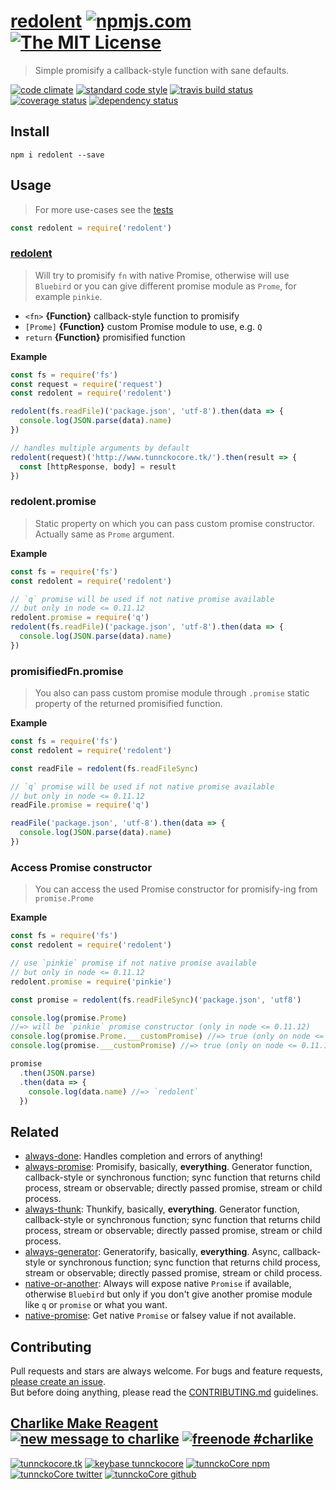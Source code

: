 # [redolent][author-www-url] [![npmjs.com][npmjs-img]][npmjs-url] [![The MIT License][license-img]][license-url] 

> Simple promisify a callback-style function with sane defaults.

[![code climate][codeclimate-img]][codeclimate-url] [![standard code style][standard-img]][standard-url] [![travis build status][travis-img]][travis-url] [![coverage status][coveralls-img]][coveralls-url] [![dependency status][david-img]][david-url]


## Install
```
npm i redolent --save
```


## Usage
> For more use-cases see the [tests](./test.js)

```js
const redolent = require('redolent')
```

### [redolent](./index.js#L38)
> Will try to promisify `fn` with native Promise, otherwise will use `Bluebird`
or you can give different promise module as `Prome`, for example `pinkie`.

- `<fn>` **{Function}** callback-style function to promisify
- `[Prome]` **{Function}** custom Promise module to use, e.g. `Q`
- `return` **{Function}** promisified function

**Example**

```js
const fs = require('fs')
const request = require('request')
const redolent = require('redolent')

redolent(fs.readFile)('package.json', 'utf-8').then(data => {
  console.log(JSON.parse(data).name)
})

// handles multiple arguments by default
redolent(request)('http://www.tunnckocore.tk/').then(result => {
  const [httpResponse, body] = result
})
```

### redolent.promise
> Static property on which you can pass custom promise constructor.  
Actually same as `Prome` argument.

**Example**

```js
const fs = require('fs')
const redolent = require('redolent')

// `q` promise will be used if not native promise available
// but only in node <= 0.11.12
redolent.promise = require('q')
redolent(fs.readFile)('package.json', 'utf-8').then(data => {
  console.log(JSON.parse(data).name)
})
```

### promisifiedFn.promise
> You also can pass custom promise module through `.promise` static property of the returned promisified function. 

**Example**

```js
const fs = require('fs')
const redolent = require('redolent')

const readFile = redolent(fs.readFileSync)

// `q` promise will be used if not native promise available
// but only in node <= 0.11.12
readFile.promise = require('q')

readFile('package.json', 'utf-8').then(data => {
  console.log(JSON.parse(data).name)
})
```

### Access Promise constructor
> You can access the used Promise constructor for promisify-ing from `promise.Prome`

**Example**

```js
const fs = require('fs')
const redolent = require('redolent')

// use `pinkie` promise if not native promise available
// but only in node <= 0.11.12
redolent.promise = require('pinkie')

const promise = redolent(fs.readFileSync)('package.json', 'utf8')

console.log(promise.Prome)
//=> will be `pinkie` promise constructor (only in node <= 0.11.12)
console.log(promise.Prome.___customPromise) //=> true (only on node <= 0.11.12)
console.log(promise.___customPromise) //=> true (only on node <= 0.11.12)

promise
  .then(JSON.parse)
  .then(data => {
    console.log(data.name) //=> `redolent`
  })
```


## Related
- [always-done](https://github.com/hybridables/always-done): Handles completion and errors of anything!
- [always-promise](https://github.com/hybridables/always-promise): Promisify, basically, **everything**. Generator function, callback-style or synchronous function; sync function that returns child process, stream or observable; directly passed promise, stream or child process.
- [always-thunk](https://github.com/hybridables/always-thunk): Thunkify, basically, **everything**. Generator function, callback-style or synchronous function; sync function that returns child process, stream or observable; directly passed promise, stream or child process.
- [always-generator](https://github.com/hybridables/always-generator): Generatorify, basically, **everything**. Async, callback-style or synchronous function; sync function that returns child process, stream or observable; directly passed promise, stream or child process.
- [native-or-another](https://github.com/tunnckoCore/native-or-another): Always will expose native `Promise` if available, otherwise `Bluebird` but only if you don't give another promise module like `q` or `promise` or what you want.
- [native-promise](https://github.com/tunnckoCore/native-promise): Get native `Promise` or falsey value if not available.


## Contributing
Pull requests and stars are always welcome. For bugs and feature requests, [please create an issue](https://github.com/tunnckoCore/redolent/issues/new).  
But before doing anything, please read the [CONTRIBUTING.md](./CONTRIBUTING.md) guidelines.


## [Charlike Make Reagent](http://j.mp/1stW47C) [![new message to charlike][new-message-img]][new-message-url] [![freenode #charlike][freenode-img]][freenode-url]

[![tunnckocore.tk][author-www-img]][author-www-url] [![keybase tunnckocore][keybase-img]][keybase-url] [![tunnckoCore npm][author-npm-img]][author-npm-url] [![tunnckoCore twitter][author-twitter-img]][author-twitter-url] [![tunnckoCore github][author-github-img]][author-github-url]


[npmjs-url]: https://www.npmjs.com/package/redolent
[npmjs-img]: https://img.shields.io/npm/v/redolent.svg?label=redolent

[license-url]: https://github.com/tunnckoCore/redolent/blob/master/LICENSE.md
[license-img]: https://img.shields.io/badge/license-MIT-blue.svg


[codeclimate-url]: https://codeclimate.com/github/tunnckoCore/redolent
[codeclimate-img]: https://img.shields.io/codeclimate/github/tunnckoCore/redolent.svg

[travis-url]: https://travis-ci.org/tunnckoCore/redolent
[travis-img]: https://img.shields.io/travis/tunnckoCore/redolent.svg

[coveralls-url]: https://coveralls.io/r/tunnckoCore/redolent
[coveralls-img]: https://img.shields.io/coveralls/tunnckoCore/redolent.svg

[david-url]: https://david-dm.org/tunnckoCore/redolent
[david-img]: https://img.shields.io/david/tunnckoCore/redolent.svg

[standard-url]: https://github.com/feross/standard
[standard-img]: https://img.shields.io/badge/code%20style-standard-brightgreen.svg


[author-www-url]: http://www.tunnckocore.tk
[author-www-img]: https://img.shields.io/badge/www-tunnckocore.tk-fe7d37.svg

[keybase-url]: https://keybase.io/tunnckocore
[keybase-img]: https://img.shields.io/badge/keybase-tunnckocore-8a7967.svg

[author-npm-url]: https://www.npmjs.com/~tunnckocore
[author-npm-img]: https://img.shields.io/badge/npm-~tunnckocore-cb3837.svg

[author-twitter-url]: https://twitter.com/tunnckoCore
[author-twitter-img]: https://img.shields.io/badge/twitter-@tunnckoCore-55acee.svg

[author-github-url]: https://github.com/tunnckoCore
[author-github-img]: https://img.shields.io/badge/github-@tunnckoCore-4183c4.svg

[freenode-url]: http://webchat.freenode.net/?channels=charlike
[freenode-img]: https://img.shields.io/badge/freenode-%23charlike-5654a4.svg

[new-message-url]: https://github.com/tunnckoCore/ama
[new-message-img]: https://img.shields.io/badge/ask%20me-anything-green.svg